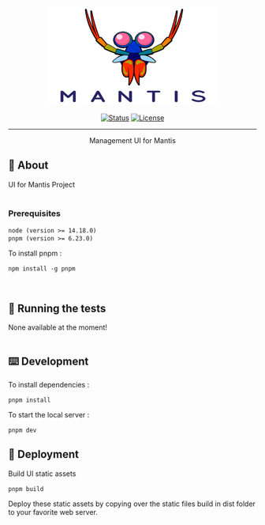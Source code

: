 <p align="center">
  <a href="" rel="noopener">
 <img width=350px height=200px src="src/assets/images/mantis-logo-full-transparent.png" alt="Project logo"></a>
</p>

<div align="center">

[![Status](https://img.shields.io/badge/status-active-success.svg)]()
[![License](https://img.shields.io/badge/License-Apache_2.0-blue.svg)](/LICENSE)

</div>

---

<p align="center"> Management UI for Mantis
    <br>
</p>

## 🧐 About <a name = "about"></a>

UI for Mantis Project
<br/><br/>

### Prerequisites

```
node (version >= 14.18.0)
pnpm (version >= 6.23.0)
```
To install pnpm :
```
npm install -g pnpm
```

<br/>

## 🔧 Running the tests <a name = "tests"></a>

None available at the moment!
<br/><br/>

## ⌨️ Development <a name="development"></a>
To install dependencies :
``` 
pnpm install 
```
To start the local server :
``` 
pnpm dev 
```

## 🚀 Deployment <a name = "deployment"></a>

Build UI static assets

```
pnpm build
```

Deploy these static assets by copying over the static files build in dist folder to your favorite web server.
